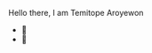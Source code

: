 Hello there, I am Temitope Aroyewon
- 👀 
- 🌱 

<!---
Temitope3665/Temitope3665 is a ✨ special ✨ repository because its `README.md` (this file) appears on your GitHub profile.
You can click the Preview link to take a look at your changes.
--->
